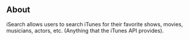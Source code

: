 ## About

iSearch allows users to search iTunes for their favorite shows, movies, musicians, actors, etc. (Anything that the iTunes API provides). 

